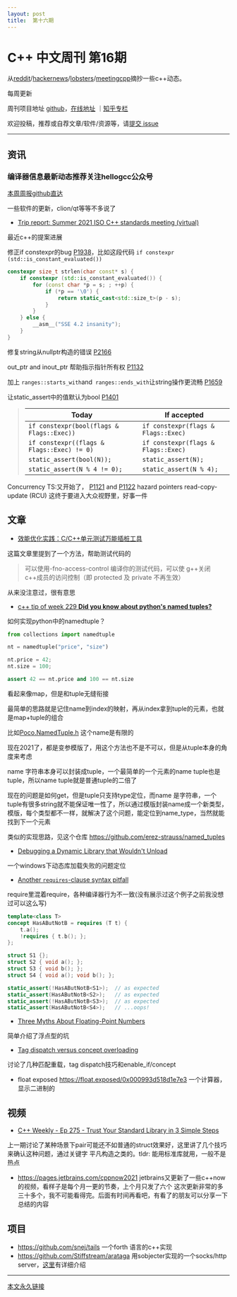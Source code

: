 ```yaml
---
layout: post
title:  第十六期
---
```


# C++ 中文周刊 第16期

从[reddit](https://www.reddit.com/r/cpp/)/[hackernews](https://news.ycombinator.com/)/[lobsters](https://lobste.rs/)/[meetingcpp](https://www.meetingcpp.com/blog/blogroll/)摘抄一些c++动态。

每周更新

周刊项目地址 [github](https://github.com/wanghenshui/cppweeklynews)，[在线地址](https://wanghenshui.github.io/cppweeklynews/) ｜[知乎专栏](https://www.zhihu.com/column/jieyaren)

欢迎投稿，推荐或自荐文章/软件/资源等，请[提交 issue](https://github.com/wanghenshui/cppweeklynews/issues)

---

## 资讯

###  编译器信息最新动态推荐关注hellogcc公众号

[本周周报github直达](https://github.com/hellogcc/osdt-weekly/blob/master/weekly/2021-06-09.md)

一些软件的更新，clion/qt等等不多说了

- [Trip report: Summer 2021 ISO C++ standards meeting (virtual)](https://herbsutter.com/2021/06/09/trip-report-summer-2021-iso-c-standards-meeting-virtual/)

最近c++的提案进展

修正if constexpr的bug [P1938](http://wg21.link/p1938)，比如这段代码 `if constexpr (std::is_constant_evaluated())`

```c++
constexpr size_t strlen(char const* s) {
    if constexpr (std::is_constant_evaluated()) {
        for (const char *p = s; ; ++p) {
            if (*p == '\0') {
                return static_cast<std::size_t>(p - s);
            }
        }    
    } else {
        __asm__("SSE 4.2 insanity");        
    }
}
```

修复string从nullptr构造的错误 [P2166](http://wg21.link/p2166) 

out_ptr and inout_ptr 帮助指示指针所有权 [P1132](http://wg21.link/p1132) 

加上 `ranges::starts_with`and` ranges::ends_with`让string操作更流畅 [P1659](http://wg21.link/p1659) 

让static_assert中的值默认为bool [P1401](http://wg21.link/p1401)

> | Today                                      | If accepted                         |
> | ------------------------------------------ | ----------------------------------- |
> | `if constexpr(bool(flags & Flags::Exec))`  | `if constexpr(flags & Flags::Exec)` |
> | `if constexpr((flags & Flags::Exec) != 0)` | `if constexpr(flags & Flags::Exec)` |
> | `static_assert(bool(N));`                  | `static_assert(N);`                 |
> | `static_assert(N % 4 != 0);`               | `static_assert(N % 4);`             |

Concurrency TS:又开始了， [P1121](https://wg21.link/p1121) and [P1122](http://wg21.link/p1122)  hazard pointers read-copy-update (RCU) 这终于要进入大众视野里，好事一件



## 文章

- [效能优化实践：C/C++单元测试万能插桩工具](https://zhuanlan.zhihu.com/p/379605663)

这篇文章里提到了一个方法，帮助测试代码的

> 可以使用-fno-access-control 编译你的测试代码，可以使 g++关闭 c++成员的访问控制（即 protected 及 private 不再生效）

从来没注意过，很有意思

- [c++ tip of week 229 **Did you know about python's named tuples?**](https://github.com/QuantlabFinancial/cpp_tip_of_the_week/blob/master/229.md)

如何实现python中的namedtuple？

```python
from collections import namedtuple

nt = namedtuple("price", "size")

nt.price = 42;
nt.size = 100;

assert 42 == nt.price and 100 == nt.size
```

看起来像map，但是和tuple无缝衔接

最简单的思路就是记住name到index的映射，再从index拿到tuple的元素，也就是map+tuple的组合

比如[Poco.NamedTuple.h](https://pocoproject.org/docs/Poco.NamedTuple.html) 这个name是有限的

现在2021了，都是变参模版了，用这个方法也不是不可以，但是从tuple本身的角度来考虑

name 字符串本身可以封装成tuple，一个最简单的一个元素的name tuple也是tuple，所以name tuple就是普通tuple的二倍了

现在的问题是如何get，但是tuple只支持type定位，而name 是字符串，一个tuple有很多string就不能保证唯一性了，所以通过模版封装name成一个新类型，模版，每个类型都不一样，就解决了这个问题，能定位到name_type，当然就能找到下一个元素

类似的实现思路，见这个仓库 https://github.com/erez-strauss/named_tuples

- [Debugging a Dynamic Library that Wouldn't Unload](https://www.forrestthewoods.com/blog/debugging-a-dynamic-library-that-wouldnt-unload/)

一个windows下动态库加载失败的问题定位

- [Another `requires`-clause syntax pitfall](https://quuxplusone.github.io/blog/2021/06/09/another-concepts-chest-mimic/)

require里混着require，各种编译器行为不一致(没有展示过这个例子之前我没想过可以这么写)

```c++
template<class T>
concept HasAButNotB = requires (T t) {
    t.a();
    !requires { t.b(); };
};

struct S1 {};
struct S2 { void a(); };
struct S3 { void b(); };
struct S4 { void a(); void b(); };

static_assert(!HasAButNotB<S1>);  // as expected
static_assert(HasAButNotB<S2>);   // as expected
static_assert(!HasAButNotB<S3>);  // as expected
static_assert(HasAButNotB<S4>);   // ...oops!
```



- [Three Myths About Floating-Point Numbers](https://www.cppstories.com/2021/06/floating-point-myths/)

简单介绍了浮点型的坑

- [Tag dispatch versus concept overloading](https://quuxplusone.github.io/blog/2021/06/07/tag-dispatch-and-concept-overloading/)

讨论了几种匹配重载，tag dispatch技巧和enable_if/concept 

- float exposed https://float.exposed/0x000993d518d1e7e3 一个计算器，显示二进制的

## 视频

- [C++ Weekly - Ep 275 - Trust Your Standard Library in 3 Simple Steps](https://www.youtube.com/watch?v=atAd8gzaM1g) 

上一期讨论了某种场景下pair可能还不如普通的struct效果好，这里讲了几个技巧来确认这种问题，通过关键字 平凡构造之类的。tldr: 能用标准库就用，一般不是热点

- https://pages.jetbrains.com/cppnow2021 jetbrains又更新了一些c++now的视频，看样子是每个月一更的节奏，上个月只发了六个  这次更新非常的多 三十多个，我不可能看得完。后面有时间再看吧，有看了的朋友可以分享一下总结的内容



## 项目

- https://github.com/snej/tails 一个forth 语言的c++实现
- https://github.com/Stiffstream/arataga 用sobjecter实现的一个socks/http server，[这里](https://sourceforge.net/p/sobjectizer/news/2021/06/arataga-a-real-world-example-of-using-actors-in-c-project-for-serving-thousands-of-connections-in-a-proxy-server/)有详细介绍

---



[本文永久链接](https://wanghenshui.github.io/cppweeklynews/posts/016.html)
